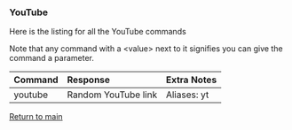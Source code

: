 ### YouTube

Here is the listing for all the YouTube commands

Note that any command with a \<value\> next to it signifies
you can give the command a parameter.

| Command | Response            | Extra Notes |
|:--------|:--------------------|:------------|
| youtube | Random YouTube link | Aliases: yt |

[Return to main](../index.md)